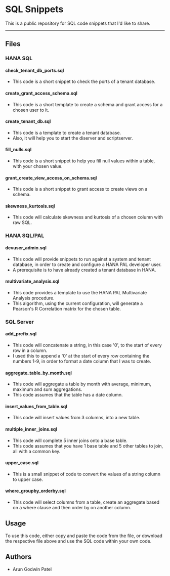 # SQL Snippets

This is a public repository for SQL code snippets that I'd like to share.

***

## Files

### HANA SQL

#### check_tenant_db_ports.sql
- This code is a short snippet to check the ports of a tenant database.

#### create_grant_access_schema.sql
- This code is a short template to create a schema and grant access for a chosen user to it.

#### create_tenant_db.sql
- This code is a template to create a tenant database.
- Also, it will help you to start the diserver and scriptserver.

#### fill_nulls.sql
- This code is a short snippet to help you fill null values within a table, with your chosen value.

#### grant_create_view_access_on_schema.sql
- This code is a short snippet to grant access to create views on a schema.

#### skewness_kurtosis.sql
- This code will calculate skewness and kurtosis of a chosen column with raw SQL. 

### HANA SQL/PAL

#### devuser_admin.sql
- This code will provide snippets to run against a system and tenant database, in order to create and configure a HANA PAL developer user.
- A prerequisite is to have already created a tenant database in HANA.

#### multivariate_analysis.sql
- This code provides a template to use the HANA PAL Multivariate Analysis procedure.
- This algorithm, using the current configuration, will generate a Pearson's R Correlation matrix for the chosen table. 

### SQL Server

#### add_prefix.sql
- This code will concatenate a string, in this case '0', to the start of every row in a column.
- I used this to append a '0' at the start of every row containing the numbers 1-9, in order to format a date column that I was to create. 

#### aggregate_table_by_month.sql
- This code will aggregate a table by month with average, minimum, maximum and sum aggregations.
- This code assumes that the table has a date column.

#### insert_values_from_table.sql
- This code will insert values from 3 columns, into a new table. 

#### multiple_inner_joins.sql
- This code will complete 5 inner joins onto a base table.
- This code assumes that you have 1 base table and 5 other tables to join, all with a common key.

#### upper_case.sql
- This is a small snippet of code to convert the values of a string column to upper case.

#### where_groupby_orderby.sql
- This code will select columns from a table, create an aggregate based on a where clause and then order by on another column.

## Usage
To use this code, either copy and paste the code from the file, or download the respective file above and use the SQL code within your own code.

## Authors
- Arun Godwin Patel